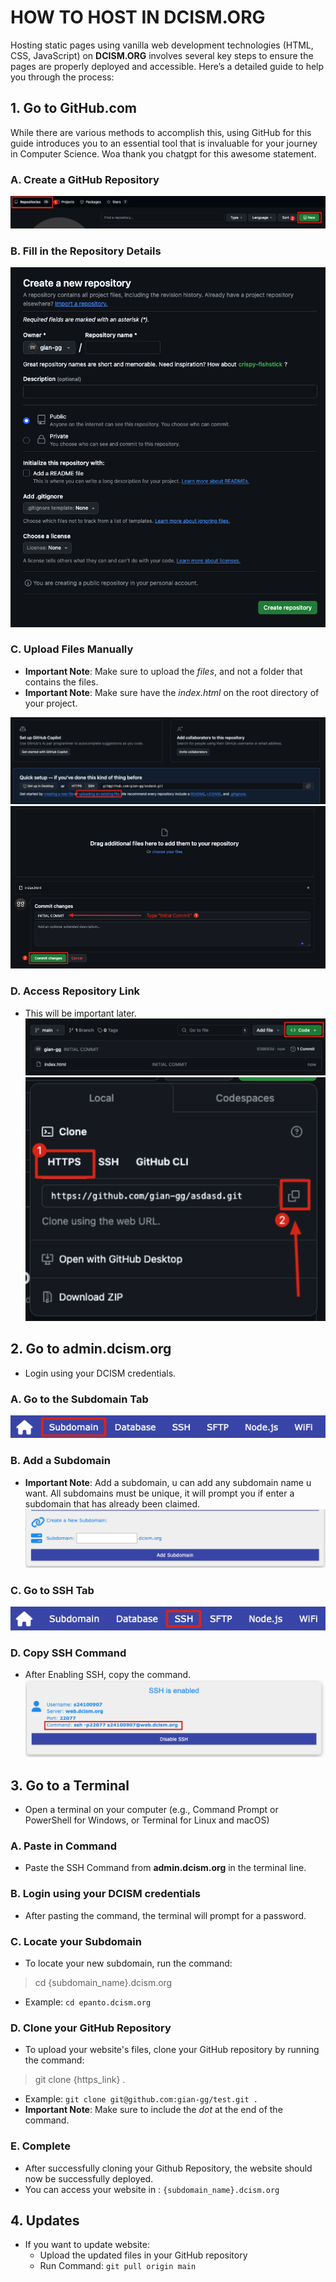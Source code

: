 # HOW TO HOST IN DCISM.ORG

Hosting static pages using vanilla web development technologies (HTML, CSS, JavaScript) on **DCISM.ORG** involves several key steps to ensure the pages are properly deployed and accessible. Here’s a detailed guide to help you through the process:

## 1. Go to **GitHub.com**

While there are various methods to accomplish this, using GitHub for this guide introduces you to an essential tool that is invaluable for your journey in Computer Science. Woa thank you chatgpt for this awesome statement.

### A. Create a GitHub Repository

![create-repo](../portfolio_assets/7/create-repo.png)

### B. Fill in the Repository Details

![fill-in](../portfolio_assets/7/fill-in.png)

### C. Upload Files Manually

- **Important Note**: Make sure to upload the _files_, and not a folder that contains the files.
- **Important Note**: Make sure have the _index.html_ on the root directory of your project.

![upload](../portfolio_assets/7/upload.png)
![upload2](../portfolio_assets/7/upload2.png)

### D. Access Repository Link

- This will be important later.
  ![link](../portfolio_assets/7/link.png)
  ![subdomain](../portfolio_assets/7/link2.png)

## 2. Go to **admin.dcism.org**

- Login using your DCISM credentials.

### A. Go to the Subdomain Tab

![subdomain](../portfolio_assets/7/subdomain.png)

### B. Add a Subdomain

- **Important Note**: Add a subdomain, u can add any subdomain name u want. All subdomains must be unique, it will prompt you if enter a subdomain that has already been claimed.
  ![subdomain2](../portfolio_assets/7/subdomain2.png)

### C. Go to SSH Tab

![ssh](../portfolio_assets/7/ssh.png)

### D. Copy SSH Command

- After Enabling SSH, copy the command.
  ![ssh2](../portfolio_assets/7/ssh2.png)

## 3. Go to a Terminal

- Open a terminal on your computer (e.g., Command Prompt or PowerShell for Windows, or Terminal for Linux and macOS)

### A. Paste in Command

- Paste the SSH Command from **admin.dcism.org** in the terminal line.

### B. Login using your DCISM credentials

- After pasting the command, the terminal will prompt for a password.

### C. Locate your Subdomain

- To locate your new subdomain, run the command:

> cd {subdomain_name}.dcism.org

- Example: `cd epanto.dcism.org`

### D. Clone your GitHub Repository

- To upload your website's files, clone your GitHub repository by running the command:

> git clone {https_link} .

- Example: `git clone git@github.com:gian-gg/test.git .`
- **Important Note**: Make sure to include the _dot_ at the end of the command.

### E. Complete

- After successfully cloning your Github Repository, the website should now be successfully deployed.
- You can access your website in : `{subdomain_name}.dcism.org`

## 4. Updates

- If you want to update website:
  - Upload the updated files in your GitHub repository
  - Run Command: `git pull origin main`
